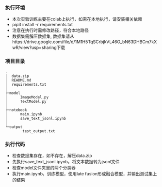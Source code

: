 ### 执行环境
 - 本次实验训练主要在colab上执行，如需在本地执行，请安装相关依赖
 - pip3 install -r requirements.txt
 - 注意在执行时需修改路径，符合本地路径
 - 数据集需解压数据集, 数据集请从https://drive.google.com/file/d/1M1H5TqSCrbjkVL46O_bN63DHBCm7kXwR/view?usp=sharing下载

### 项目目录
```
.
│  data.zip
│  README.md
│  requirements.txt
│
├─model
│      ImageModel.py
│      TextModel.py
│
├─notebook
│      main.ipynb
│      save_text_jsonl.ipynb
│
└─output
        test_output.txt
```

### 执行代码
 - 检查数据集存在，如不存在，解压data.zip
 - 先执行save_text_jsonl.ipynb，将文本数据转为jsonl文件
 - 检查model文件夹里的两个分类器
 - 执行main.ipynb，训练模型，使用late fusion形成融合模型，并输出测试集上的结果